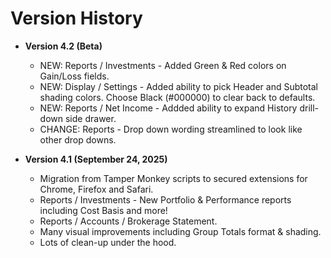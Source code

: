 # Version History

* **Version 4.2 (Beta)**
     - NEW: Reports / Investments - Added Green & Red colors on Gain/Loss fields.
     - NEW: Display / Settings - Added ability to pick Header and Subtotal shading colors.  Choose Black (#000000) to clear back to defaults.
     - NEW: Reports / Net Income - Addded ability to expand History drill-down side drawer.
     - CHANGE: Reports - Drop down wording streamlined to look like other drop downs.
     
 
* **Version 4.1 (September 24, 2025)**
     - Migration from Tamper Monkey scripts to secured extensions for Chrome, Firefox and Safari.
     - Reports / Investments - New Portfolio & Performance reports including Cost Basis and more!
     - Reports / Accounts / Brokerage Statement.
     - Many visual improvements including Group Totals format & shading.
     - Lots of clean-up under the hood.
 
       
